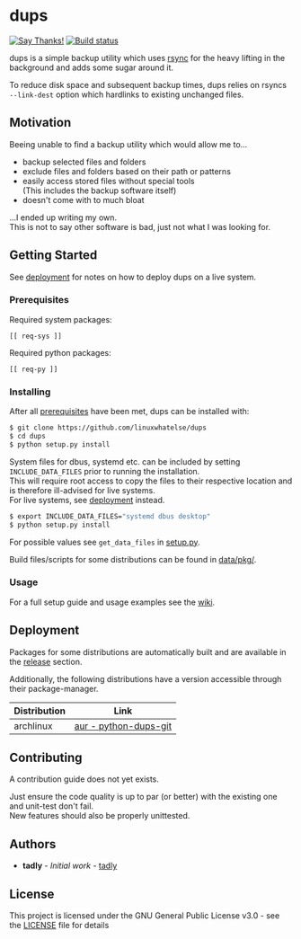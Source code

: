 # dups
[![Say Thanks!](https://img.shields.io/badge/say-thanks-e91e63.svg)](https://saythanks.io/to/tadly)
[![Build status](https://ci.appveyor.com/api/projects/status/ia8xtstfs2bkxu8g/branch/master?svg=true)](https://ci.appveyor.com/project/tadly/dups/branch/master)

dups is a simple backup utility which uses [rsync](https://rsync.samba.org/)
for the heavy lifting in the background and adds some sugar around it.  
  
To reduce disk space and subsequent backup times, dups relies on rsyncs
`--link-dest` option which hardlinks to existing unchanged files.


## Motivation
Beeing unable to find a backup utility which would allow me to...
  * backup selected files and folders
  * exclude files and folders based on their path or patterns
  * easily access stored files without special tools  
    (This includes the backup software itself)
  * doesn't come with to much bloat

...I ended up writing my own.  
This is not to say other software is bad, just not what I was
looking for.


## Getting Started
See [deployment](#deployment) for notes on how to deploy dups on a live system.

### Prerequisites
Required system packages:
```
[[ req-sys ]]
```

Required python packages:
```
[[ req-py ]]
```

### Installing
After all [prerequisites](#prerequisites) have been met, dups can be installed
with:
```sh
$ git clone https://github.com/linuxwhatelse/dups
$ cd dups
$ python setup.py install
```

System files for dbus, systemd etc. can be included by setting
`INCLUDE_DATA_FILES` prior to running the installation.  
This will require root access to copy the files to their respective location
and is therefore ill-advised for live systems.  
For live systems, see [deployment](#deployment) instead.
```sh
$ export INCLUDE_DATA_FILES="systemd dbus desktop"
$ python setup.py install
```
For possible values see `get_data_files` in [setup.py](setup.py).  
  
Build files/scripts for some distributions can be found in
[data/pkg/](data/pkg/).

### Usage
For a full setup guide and usage examples see the
[wiki](https://github.com/linuxwhatelse/dups/wiki).


## Deployment
Packages for some distributions are automatically built and are available in
the [release](https://github.com/linuxwhatelse/dups/releases) section.
  
Additionally, the following distributions have a version accessible through
their package-manager.

| Distribution | Link |
| --- | --- |
| archlinux | [aur - python-dups-git](https://aur.archlinux.org/packages/python-dups-git/) |


## Contributing
A contribution guide does not yet exists.  
  
Just ensure the code quality is up to par (or better) with the existing one
and unit-test don't fail.  
New features should also be properly unittested.


## Authors
* **tadly** - *Initial work* - [tadly](https://github.com/tadly)


## License
This project is licensed under the GNU General Public License v3.0 - see the
[LICENSE](LICENSE) file for details
